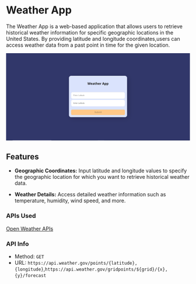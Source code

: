 # Weather App

The Weather App is a web-based application that allows users to retrieve historical weather information for specific geographic locations in the United States. By providing latitude and longitude coordinates,users can access weather data from a past point in time for the given location.

<img src='https://github.com/hg77080/WeatherApp/blob/main/public/HomeScreen.png'/>

## Features

- **Geographic Coordinates:** Input latitude and longitude values to specify the geographic location for which you want to retrieve historical weather data.

- **Weather Details:** Access detailed weather information such as temperature, humidity, wind speed, and more.

### APIs Used
[Open Weather APIs](https://www.weather.gov/)

### API Info
* Method: `GET`
* URL: `https://api.weather.gov/points/{latitude},{longitude}`,`https://api.weather.gov/gridpoints/${grid}/{x},{y}/forecast`
